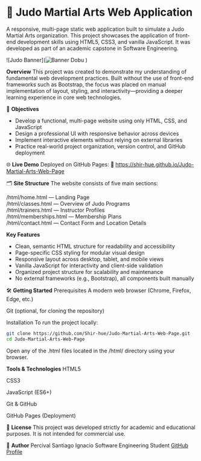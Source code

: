 # 🥋 Judo Martial Arts Web Application
A responsive, multi-page static web application built to simulate a Judo Martial Arts organization. This project showcases the application of front-end development skills using HTML5, CSS3, and vanilla JavaScript. It was developed as part of an academic capstone in Software Engineering.

![Judo Banner](![Banner Dobu](https://github.com/user-attachments/assets/af475025-43c3-4758-9c9e-b9b7bd9de9a5)
)

**Overview**
This project was created to demonstrate my understanding of fundamental web development practices. Built without the use of front-end frameworks such as Bootstrap, the focus was placed on manual implementation of layout, styling, and interactivity—providing a deeper learning experience in core web technologies.

🎯 **Objectives**
- Develop a functional, multi-page website using only HTML, CSS, and JavaScript
- Design a professional UI with responsive behavior across devices
- Implement interactive elements without relying on external libraries
- Practice real-world project organization, version control, and GitHub deployment


🌐 **Live Demo**
Deployed on GitHub Pages:
🔗 https://shir-hue.github.io/Judo-Martial-Arts-Web-Page


🗂 **Site Structure**
The website consists of five main sections:

/html/home.html — Landing Page <br>
/html/classes.html — Overview of Judo Programs <br>
/html/trainers.html — Instructor Profiles <br>
/html/memberships.html — Membership Plans <br>
/html/contact.html — Contact Form and Location Details <br>


   **Key Features**
- Clean, semantic HTML structure for readability and accessibility
- Page-specific CSS styling for modular visual design
- Responsive layout across desktop, tablet, and mobile views
- Vanilla JavaScript for interactivity and client-side validation
- Organized project structure for scalability and maintenance
- No external frameworks (e.g., Bootstrap), all components built manually



🛠️ **Getting Started**
Prerequisites
A modern web browser (Chrome, Firefox, Edge, etc.)

Git (optional, for cloning the repository)

Installation
To run the project locally:

```bash
git clone https://github.com/Shir-hue/Judo-Martial-Arts-Web-Page.git
cd Judo-Martial-Arts-Web-Page
```
Open any of the .html files located in the /html/ directory using your browser.


 **Tools & Technologies**
HTML5

CSS3

JavaScript (ES6+)

Git & GitHub

GitHub Pages (Deployment)


📜 **License**
This project was developed strictly for academic and educational purposes. It is not intended for commercial use.

👤 **Author**
Percival Santiago Ignacio
Software Engineering Student
[GitHub Profile](https://github.com/settings/profile)
